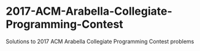 # 2017-ACM-Arabella-Collegiate-Programming-Contest
Solutions to 2017 ACM Arabella Collegiate Programming Contest problems 
